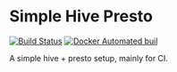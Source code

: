 # Simple Hive Presto

[![Build
Status](https://travis-ci.org/Jimexist/fake-leancloud-auth.svg?branch=master)](https://travis-ci.org/Jimexist/fake-leancloud-auth)
[![Docker Automated
buil](https://img.shields.io/docker/automated/jimexist/simple-hive-presto.svg)](https://hub.docker.com/r/jimexist/simple-hive-presto/)

A simple hive + presto setup, mainly for CI.
